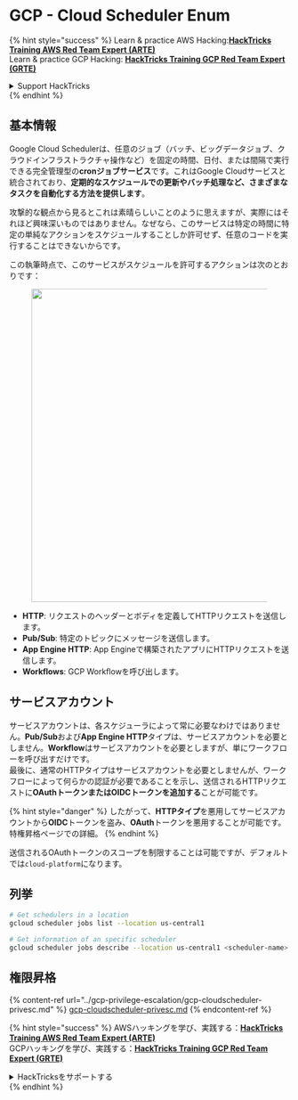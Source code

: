 # GCP - Cloud Scheduler Enum

{% hint style="success" %}
Learn & practice AWS Hacking:<img src="../../../.gitbook/assets/image (1).png" alt="" data-size="line">[**HackTricks Training AWS Red Team Expert (ARTE)**](https://training.hacktricks.xyz/courses/arte)<img src="../../../.gitbook/assets/image (1).png" alt="" data-size="line">\
Learn & practice GCP Hacking: <img src="../../../.gitbook/assets/image (2).png" alt="" data-size="line">[**HackTricks Training GCP Red Team Expert (GRTE)**<img src="../../../.gitbook/assets/image (2).png" alt="" data-size="line">](https://training.hacktricks.xyz/courses/grte)

<details>

<summary>Support HackTricks</summary>

* Check the [**subscription plans**](https://github.com/sponsors/carlospolop)!
* **Join the** 💬 [**Discord group**](https://discord.gg/hRep4RUj7f) or the [**telegram group**](https://t.me/peass) or **follow** us on **Twitter** 🐦 [**@hacktricks\_live**](https://twitter.com/hacktricks\_live)**.**
* **Share hacking tricks by submitting PRs to the** [**HackTricks**](https://github.com/carlospolop/hacktricks) and [**HackTricks Cloud**](https://github.com/carlospolop/hacktricks-cloud) github repos.

</details>
{% endhint %}

## 基本情報

Google Cloud Schedulerは、任意のジョブ（バッチ、ビッグデータジョブ、クラウドインフラストラクチャ操作など）を固定の時間、日付、または間隔で実行できる完全管理型の**cronジョブサービス**です。これはGoogle Cloudサービスと統合されており、**定期的なスケジュールでの更新やバッチ処理など、さまざまなタスクを自動化する方法を提供します**。

攻撃的な観点から見るとこれは素晴らしいことのように思えますが、実際にはそれほど興味深いものではありません。なぜなら、このサービスは特定の時間に特定の単純なアクションをスケジュールすることしか許可せず、任意のコードを実行することはできないからです。

この執筆時点で、このサービスがスケジュールを許可するアクションは次のとおりです：

<figure><img src="../../../.gitbook/assets/image (347).png" alt="" width="563"><figcaption></figcaption></figure>

* **HTTP**: リクエストのヘッダーとボディを定義してHTTPリクエストを送信します。
* **Pub/Sub**: 特定のトピックにメッセージを送信します。
* **App Engine HTTP**: App Engineで構築されたアプリにHTTPリクエストを送信します。
* **Workflows**: GCP Workflowを呼び出します。

## サービスアカウント

サービスアカウントは、各スケジューラによって常に必要なわけではありません。**Pub/Sub**および**App Engine HTTP**タイプは、サービスアカウントを必要としません。**Workflow**はサービスアカウントを必要としますが、単にワークフローを呼び出すだけです。\
最後に、通常のHTTPタイプはサービスアカウントを必要としませんが、ワークフローによって何らかの認証が必要であることを示し、送信されるHTTPリクエストに**OAuthトークンまたはOIDCトークンを追加する**ことが可能です。

{% hint style="danger" %}
したがって、**HTTPタイプ**を悪用してサービスアカウントから**OIDC**トークンを盗み、**OAuth**トークンを悪用することが可能です。特権昇格ページでの詳細。
{% endhint %}

送信されるOAuthトークンのスコープを制限することは可能ですが、デフォルトでは`cloud-platform`になります。

## 列挙
```bash
# Get schedulers in a location
gcloud scheduler jobs list --location us-central1

# Get information of an specific scheduler
gcloud scheduler jobs describe --location us-central1 <scheduler-name>
```
## 権限昇格

{% content-ref url="../gcp-privilege-escalation/gcp-cloudscheduler-privesc.md" %}
[gcp-cloudscheduler-privesc.md](../gcp-privilege-escalation/gcp-cloudscheduler-privesc.md)
{% endcontent-ref %}

{% hint style="success" %}
AWSハッキングを学び、実践する：<img src="../../../.gitbook/assets/image (1).png" alt="" data-size="line">[**HackTricks Training AWS Red Team Expert (ARTE)**](https://training.hacktricks.xyz/courses/arte)<img src="../../../.gitbook/assets/image (1).png" alt="" data-size="line">\
GCPハッキングを学び、実践する：<img src="../../../.gitbook/assets/image (2).png" alt="" data-size="line">[**HackTricks Training GCP Red Team Expert (GRTE)**<img src="../../../.gitbook/assets/image (2).png" alt="" data-size="line">](https://training.hacktricks.xyz/courses/grte)

<details>

<summary>HackTricksをサポートする</summary>

* [**サブスクリプションプラン**](https://github.com/sponsors/carlospolop)を確認してください！
* **💬 [**Discordグループ**](https://discord.gg/hRep4RUj7f)または[**Telegramグループ**](https://t.me/peass)に参加するか、**Twitter** 🐦 [**@hacktricks\_live**](https://twitter.com/hacktricks\_live)**をフォローしてください。**
* **[**HackTricks**](https://github.com/carlospolop/hacktricks)および[**HackTricks Cloud**](https://github.com/carlospolop/hacktricks-cloud)のGitHubリポジトリにPRを提出してハッキングトリックを共有してください。**

</details>
{% endhint %}
